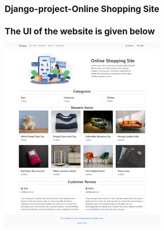 # Django-project-Online Shopping Site
<h1>The UI of the website is given below</h1>
<img src="market/SS/homepage.png">
